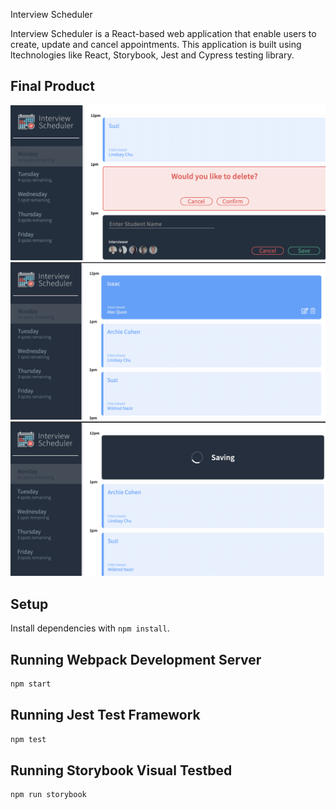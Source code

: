 Interview Scheduler

Interview Scheduler is a React-based web application that enable users to create, update and cancel appointments.
This application is built using ltechnologies like React, Storybook, Jest and Cypress testing library.

## Final Product

!["Delete appointmoent"](https://github.com/BelenMaru/scheduler/blob/master/docs/appointment-deleting.png)
!["Editing appointment"](https://github.com/BelenMaru/scheduler/blob/master/docs/appointment-edit.png)
!["Saving appointment"](https://github.com/BelenMaru/scheduler/blob/master/docs/appointment-saving.png)


## Setup

Install dependencies with `npm install`.

## Running Webpack Development Server

```sh
npm start
```

## Running Jest Test Framework

```sh
npm test
```

## Running Storybook Visual Testbed

```sh
npm run storybook
```

